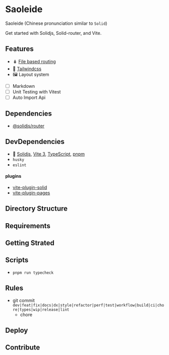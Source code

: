 # Saoleide

Saoleide (Chinese pronunciation  similar to `Solid`)

Get started with Solidjs, Solid-router, and Vite.

## Features

- 🪆 [File based routing](./src/pages)
- 🎨 [Tailwindcss](https://tailwindcss.com/)
- 🖼️ Layout system
- [ ] Markdown 
- [ ] Unit Testing with Vitest
- [ ] Auto Import Api

## Dependencies

* [@solidjs/router](https://github.com/solidjs/solid-router)

## DevDependencies
* 🚀 [Solidjs](https://www.solidjs.com/), [Vite 3](https://vitejs.dev/), [TypeScript](https://www.typescriptlang.org/), [pnpm](https://pnpm.io/)
* `husky`
* `eslint`

#### plugins
- [vite-plugin-solid](https://github.com/solidjs/vite-plugin-solid)
- [vite-plugin-pages](https://github.com/hannoeru/vite-plugin-pages)
## Directory Structure


## Requirements


## Getting Strated 

## Scripts
* `pnpm run typecheck`
## Rules
* git commit `dev|feat|fix|docs|dx|style|refactor|perf|test|workflow|build|ci|chore|types|wip|release|lint`
  * chore 
## Deploy

## Contribute

